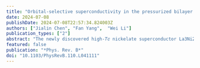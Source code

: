 ```yaml
---
title: "Orbital-selective superconductivity in the pressurized bilayer nickelate ${\mathrm{La}}_{3}{\mathrm{Ni}}_{2}{\mathrm{O}}_{7}$: An infinite projected entangled-pair state study"
date: 2024-07-08
publishDate: 2024-07-08T22:57:34.824003Z
authors: ["Jialin Chen", "Fan Yang",  "Wei Li"]
publication_types: ["2"]
abstract: "The newly discovered high-𝑇𝑐 nickelate superconductor La3⁢Ni2⁢O7 has generated significant research interest. To uncover the pairing mechanism, it is essential to investigate the intriguing interplay between the two 𝑒𝑔, i.e., 𝑑𝑥2−𝑦2 and 𝑑𝑧2 orbitals. Here we conduct an infinite projected entangled-pair state (iPEPS) study of the bilayer 𝑡−𝐽 model, directly in the thermodynamic limit and with orbitally selective parameters for 𝑑𝑥2−𝑦2 and 𝑑𝑧2 orbitals, respectively. The 𝑑𝑥2−𝑦2 electrons exhibit significant intralayer hopping 𝑡∥ (and spin couplings 𝐽∥) as well as strong interlayer 𝐽⊥ passed from the 𝑑𝑧2 electrons. However, the interlayer 𝑡⊥ is negligible in this case. In contrast, the 𝑑𝑧2 orbital demonstrates strong interlayer 𝑡⊥ and 𝐽⊥, while the inherent intralayer 𝑡∥ and 𝐽∥ are small. Based on the iPEPS results, we find clear orbital-selective behaviors in La3⁢Ni2⁢O7. The 𝑑𝑥2−𝑦2 orbitals exhibit robust superconductive (SC) order driven by the interlayer coupling 𝐽⊥, while the 𝑑𝑧2 band shows relatively weak SC order as a result of small 𝑡∥ (lack of coherence) but large 𝑡⊥ (strong Pauli blocking). Furthermore, by substituting rare-earth element Pm or Sm with La, we find an enhanced SC order, which opens up a promising avenue for discovering nickelate superconductors with even higher 𝑇𝑐"
featured: false
publication: "*Phys. Rev. B*"
doi: "10.1103/PhysRevB.110.L041111"
---
```


